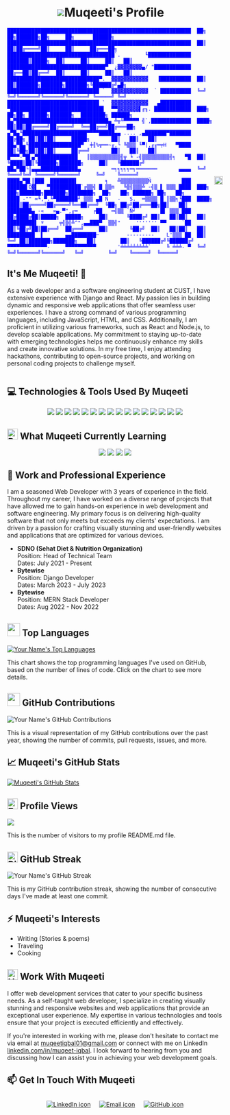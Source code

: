 <div style="display: flex; justify-content: center; align-items: center;">
  <div style="flex: 1;">
   <h1 align="left" style="justify-content: center; display: flex; align-items: center;">
      <img src="https://img.icons8.com/color/48/000000/code.png"/>
      <strong>Muqeeti's Profile</strong>
    </h1>
    <div style="color:blue;">
    
```
████████████████████████████████████████████████████████████  ██╗  ██╗███████╗██╗     ██╗      ██████╗
████████████████████████████████████████████████████████████  ██║  ██║██╔════╝██║     ██║     ██╔═══██╗
███████████████████████████████████`.        ╙██████████████  ███████║█████╗  ██║     ██║     ██║   ██║
████████████████████████████████▀  ¿▓▓▓▓▓▓▓▓▄/ "████████████  ██╔══██║██╔══╝  ██║     ██║     ██║   ██║
██████████████████████████████▀.  ▓▓▓▓▓▓▓▓▓▓▓▓   ▐██████████  ██║  ██║███████╗███████╗███████╗╚██████╔╝▄█╗
██████████████████████████████ `  ▓▓▓▓▓▓▓▓▓▓▓▓  ` ██████████  ╚═╝  ╚═╝╚══════╝╚══════╝╚══════╝ ╚═════╝ ╚═╝
██████████████████████████████ `  ▓▓▓▓▓▓▓▓▓▓▓▓   ▄██████████
▀██████████████████████████████▌  ▀▀▓▓▓▓▓▓▓▌╓╖. ████████████  ███╗   ██╗██╗ ██████╗███████╗  ████████╗ ██████╗
█▄▀██████████████████████████████▄ ╩╦╙▀▀▀▀▀ ╣`,█████████████  ████╗  ██║██║██╔════╝██╔════╝  ╚══██╔══╝██╔═══██╗
▄▀█▄╙█████████████████████▀▀▀▀█████▄▄ .... ,▄███████▀███████  ██╔██╗ ██║██║██║     █████╗       ██║   ██║   ██║
██▄▀█▄╙█████████████████▀  ╪╢%╦══~╓,└ ╚▒▒▒ ╙▀|,╓╓═╤H   ▀████  ██║╚██╗██║██║██║     ██╔══╝       ██║   ██║   ██║
█▀▀▀-▀█▌▄▀█████████████   ║▒▒▒▒▒▒▒▒▒▒╢╦ ╘ -╣▒▒▒▒▒▒▒▒▒╢╕   ▀█  ██║ ╚████║██║╚██████╗███████╗     ██║   ╚██████╔╝
██▄▀██└║▄▄▄████████████▄          ═╕╕╕╕╕═╕═══════       ▄▄▄▄  ╚═╝  ╚═══╝╚═╝ ╚═════╝╚══════╝     ╚═╝    ╚═════╝
████▄▀█▌║███  ████████▌         ╕   ╩▒▒▒▒▒▒▒▒▒Ñ          ███
██████▌Ö▓▌   ▀██████████`╔▒▒╣ █ ▒▒m   ╚▒╢▒▒▒╩ -╣▒ ▌ ▒▒▒ ████  ███╗   ███╗███████╗███████╗████████╗  ██╗   ██╗ ██████╗ ██╗   ██╗
████ -"" ∞╙,▀.╙▀███████╜ ▒▒▒ ▄█ Ñ   -   S.  ═▒▒▒▒ █ ║▒▒╕└███  ████╗ ████║██╔════╝██╔════╝╚══██╔══╝  ╚██╗ ██╔╝██╔═══██╗██║   ██║
████████▄ -«   ∞▄.▀",╓═     ╒██   ═╣▒▒ `Ñ╛        █▌ ▒▒▒ ███  ██╔████╔██║█████╗  █████╗     ██║      ╚████╔╝ ██║   ██║██║   ██║
█████████▌ º     ╤╣▒╣╩^",▄▄███▀  ▒▒╣"     ''''''' ▀▀     `██  ██║╚██╔╝██║██╔══╝  ██╔══╝     ██║       ╚██╔╝  ██║   ██║██║   ██║
█████████  ▌       ▄▄████████─         ---------    L'▒▒▒ ██  ██║ ╚═╝ ██║███████╗███████╗   ██║        ██║   ╚██████╔╝╚██████╔╝
▀▀▀▀▀▀▀▀▀▀▀▀▀-     ▀▀▀▀▀▀▀▀▀▀       '╧╧╧╧╧╧╧╧╧`     ╚ ╧╧╧- ▀  ╚═╝     ╚═╝╚══════╝╚══════╝   ╚═╝        ╚═╝    ╚═════╝  ╚═════╝
```
</div>
 <h2>It's Me Muqeeti! 👋</h2>
    <div>
      <p>As a web developer and a software engineering student at CUST, I have extensive experience with Django and React. My passion lies in building dynamic and responsive web applications that offer seamless user experiences. I have a strong command of various programming languages, including JavaScript, HTML, and CSS. Additionally, I am proficient in utilizing various frameworks, such as React and Node.js, to develop scalable applications. My commitment to staying up-to-date with emerging technologies helps me continuously enhance my skills and create innovative solutions. In my free time, I enjoy attending hackathons, contributing to open-source projects, and working on personal coding projects to challenge myself.</p>
    </div>
  </div>
  <div style="align:'center';">
<img style="width:100%" src="https://user-images.githubusercontent.com/74038190/225813708-98b745f2-7d22-48cf-9150-083f1b00d6c9.gif"/>
</div>
</div>


## 💻 Technologies & Tools Used By Muqeeti
<p align="center">
  <img src="https://img.shields.io/badge/-HTML5-E34F26?style=for-the-badge&logo=html5&logoColor=white"/> 
  <img src="https://img.shields.io/badge/-CSS3-1572B6?style=for-the-badge&logo=css3"/> 
  <img src="https://img.shields.io/badge/-Sass-CC6699?style=for-the-badge&logo=sass&logoColor=white"/> 
  <img src="https://img.shields.io/badge/-JavaScript-black?style=for-the-badge&logo=javascript"/> 
  <img src="https://img.shields.io/badge/-Django-092E20?style=for-the-badge&logo=django&logoColor=white"/> 
  <img src="https://img.shields.io/badge/-PHP-777BB4?style=for-the-badge&logo=php&logoColor=white"/> 
  <img src="https://img.shields.io/badge/-SQL-4479A1?style=for-the-badge&logo=sql&logoColor=white"/> 
  <img src="https://img.shields.io/badge/-React-black?style=for-the-badge&logo=react"/> 
  <img src="https://img.shields.io/badge/-Node.js-green?style=for-the-badge&logo=Node.js"/> 
  <img src="https://img.shields.io/badge/-MongoDB-green?style=for-the-badge&logo=mongodb"/> 
  <img src="https://img.shields.io/badge/-MySQL-4479A1?style=for-the-badge&logo=mysql&logoColor=white"/> 
  <img src="https://img.shields.io/badge/-Git-black?style=for-the-badge&logo=git"/>
  <img src="https://img.shields.io/badge/-pgAdmin-336791?style=for-the-badge&logo=pgAdmin&logoColor=white"/>
  <img src="https://img.shields.io/badge/-XAMPP-F37623?style=for-the-badge&logo=xampp&logoColor=white"/>
  <img src="https://img.shields.io/badge/-phpMyAdmin-4479A1?style=for-the-badge&logo=php&logoColor=white"/
  <img src="https://img.shields.io/badge/-VS_Code-007ACC?style=for-the-badge&logo=visual-studio-code"/> 
  <img src="https://img.shields.io/badge/-Bootstrap-563D7C?style=for-the-badge&logo=bootstrap"/>
</p>


## <img src="https://raw.githubusercontent.com/Tarikul-Islam-Anik/Animated-Fluent-Emojis/master/Emojis/Animals/Potted%20Plant.png" alt="Potted Plant" width="25" height="25" /> What Muqeeti Currently Learning
<p align="center">
  <img src="https://img.shields.io/badge/-TypeScript-3178C6?style=for-the-badge&logo=typescript&logoColor=white" />
  <img src="https://img.shields.io/badge/-Tailwind%20CSS-38B2AC?style=for-the-badge&logo=tailwindcss&logoColor=white" />
  <img src="https://img.shields.io/badge/-Ubuntu-E95420?style=for-the-badge&logo=ubuntu&logoColor=white" />
  <img src="https://img.shields.io/badge/-Shell%20Scripting-4EAA25?style=for-the-badge&logo=gnu-bash&logoColor=white"/>
</p>


## 💼 Work and Professional Experience

I am a seasoned Web Developer with 3 years of experience in the field. Throughout my career, I have worked on a diverse range of projects that have allowed me to gain hands-on experience in web development and software engineering. My primary focus is on delivering high-quality software that not only meets but exceeds my clients' expectations. I am driven by a passion for crafting visually stunning and user-friendly websites and applications that are optimized for various devices. 

<ul> 
	<li>  
		<strong>SDNO (Sehat Diet & Nutrition Organization)</strong>
			<br> 
			Position: Head of Technical Team
			<br>
			Dates: July 2021 - Present 
	</li>  
	<li>
	  <strong>Bytewise</strong>
		  <br> 
		  Position: Django Developer
		  <br>
		  Dates: March 2023 - July 2023
	</li>  
	<li>
	   <strong>Bytewise</strong>
		   <br> 
		   Position: MERN Stack Developer
		   <br> 
		   Dates: Aug 2022 - Nov 2022
	</li>  
</ul>

## <img src="https://github.githubassets.com/images/icons/emoji/unicode/1f4d6.png" width="30"> Top Languages

[![Your Name's Top Languages](https://github-readme-stats.vercel.app/api/top-langs/?username=muqeetiqbal2&layout=compact&theme=radical)](https://github.com/muqeetiqbal2)

This chart shows the top programming languages I've used on GitHub, based on the number of lines of code. Click on the chart to see more details.


## <img src="https://github.githubassets.com/images/icons/emoji/unicode/1f4e2.png" width="30"> GitHub Contributions
![Your Name's GitHub Contributions](https://github-contribution-stats.vercel.app/api/?username=muqeetiqbal2&theme=dracula)

This is a visual representation of my GitHub contributions over the past year, showing the number of commits, pull requests, issues, and more.


## 📈 Muqeeti's GitHub Stats

[![Muqeeti's GitHub Stats](https://github-readme-stats.vercel.app/api?username=muqeetiqbal2&show_icons=true&hide_border=true&count_private=true&theme=tokyonight)](https://github.com/muqeetiqbal2)


## <img src="https://raw.githubusercontent.com/Tarikul-Islam-Anik/Animated-Fluent-Emojis/master/Emojis/Smilies/Eye%20in%20Speech%20Bubble.png" alt="Eye in Speech Bubble" width="25" height="25" /> Profile Views

![](https://komarev.com/ghpvc/?username=muqeetiqbal2&color=green)

This is the number of visitors to my profile README.md file.


## <img src="https://raw.githubusercontent.com/Tarikul-Islam-Anik/Animated-Fluent-Emojis/master/Emojis/Animals/Bird.png" alt="Bird" width="25" height="25" /> GitHub Streak
![Your Name's GitHub Streak](https://github-readme-streak-stats.herokuapp.com/?user=muqeetiqbal2&theme=radical)

This is my GitHub contribution streak, showing the number of consecutive days I've made at least one commit.


## ⚡ Muqeeti's Interests

- Writing (Stories & poems)
- Traveling
- Cooking


## <img src="https://raw.githubusercontent.com/Tarikul-Islam-Anik/Animated-Fluent-Emojis/master/Emojis/Hand%20gestures/Handshake.png" alt="Handshake" width="25" height="25" /> Work With Muqeeti

I offer web development services that cater to your specific business needs. As a self-taught web developer, I specialize in creating visually stunning and responsive websites and web applications that provide an exceptional user experience. My expertise in various technologies and tools ensure that your project is executed efficiently and effectively.

If you're interested in working with me, please don't hesitate to contact me via email at muqeetiqbal01@gmail.com or connect with me on LinkedIn [linkedin.com/in/muqeet-iqbal](https://www.linkedin.com/in/muqeet-iqbal-aa62b724a). I look forward to hearing from you and discussing how I can assist you in achieving your web development goals.


## 📫 Get In Touch With Muqeeti

<div style="display: flex; justify-content: center;">
  <a href="https://www.linkedin.com/in/muqeet-iqbal-aa62b724a/" style="margin: 10px;">
    <img src="https://img.icons8.com/ios-filled/50/0077b5/linkedin.png" alt="LinkedIn icon">
  </a>
  <a href="mailto:muqeetiqbal01@gmail.com" style="margin: 10px;">
    <img src="https://img.icons8.com/ios-filled/50/0077b5/email.png" alt="Email icon">
  </a>
  <a href="https://github.com/muqeetiqbal2" style="margin: 10px;">
    <img src="https://img.icons8.com/ios-filled/50/0077b5/github.png" alt="GitHub icon">
  </a>
</div>
